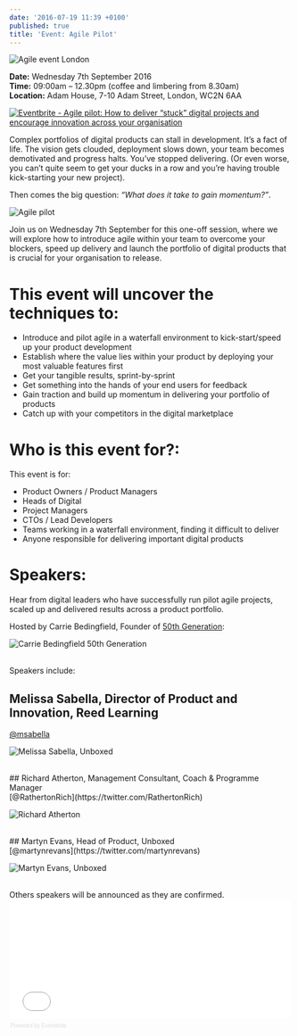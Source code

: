 ```yaml
---
date: '2016-07-19 11:39 +0100'
published: true
title: 'Event: Agile Pilot'
---
```

![Agile event London](http://i1291.photobucket.com/albums/b548/grammccram/Piloting%20Agile%20Banner%20Image_zpslww2sruy.jpg)

<b>Date:</b> Wednesday 7th September 2016<br/>
<b>Time:</b> 09:00am – 12.30pm (coffee and limbering from 8.30am)<br/>
<b>Location:</b> Adam House, 7-10 Adam Street, London, WC2N 6AA<br/>

<a href="http://www.eventbrite.co.uk/e/agile-pilot-how-to-deliver-stuck-digital-projects-and-encourage-innovation-across-your-organisation-tickets-26517584810?ref=ebtnebregn" target="_blank"><img src="https://www.eventbrite.co.uk/custombutton?eid=26517584810" alt="Eventbrite - Agile pilot: How to deliver “stuck” digital projects and encourage innovation across your organisation" /></a>

Complex portfolios of digital products can stall in development. It’s a fact of life. The vision gets clouded, deployment slows down, your team becomes demotivated and progress halts. You’ve stopped delivering. (Or even worse, you can’t quite seem to get your ducks in a row and you’re having trouble kick-starting your new project).<br/>

Then comes the big question: <i>“What does it take to gain momentum?”</i>.<br/>

![Agile pilot](http://i1291.photobucket.com/albums/b548/grammccram/Screen%20Shot%202016-07-14%20at%2016.38.07_zpscsryu3k5.png)

Join us on Wednesday 7th September for this one-off session, where we will explore how to introduce agile within your team to overcome your blockers, speed up delivery and launch the portfolio of digital products that is crucial for your organisation to release.<br/>

# This event will uncover the techniques to:<br/>

- Introduce and pilot agile in a waterfall environment to kick-start/speed up your product development
- Establish where the value lies within your product by deploying your most valuable features first
- Get your tangible results, sprint-by-sprint
- Get something into the hands of your end users for feedback
- Gain traction and build up momentum in delivering your portfolio of products
- Catch up with your competitors in the digital marketplace


# Who is this event for?:<br/>

This event is for:<br/>

- Product Owners / Product Managers
- Heads of Digital
- Project Managers
- CTOs / Lead Developers
- Teams working in a waterfall environment, finding it difficult to deliver
- Anyone responsible for delivering important digital products


# Speakers:<br/>

Hear from digital leaders who have successfully run pilot agile projects, scaled up and delivered results across a product portfolio.<br/>

Hosted by Carrie Bedingfield, Founder of [50th Generation](http://www.50thgeneration.org/):

![Carrie Bedingfield 50th Generation](http://i1291.photobucket.com/albums/b548/grammccram/Screen%20Shot%202016-08-04%20at%2010.35.35_zpszxxcspuj.png)

<br/>
Speakers include:

## Melissa Sabella, Director of Product and Innovation, Reed Learning<br/>
[@msabella](https://twitter.com/msabella)<br/>

![Melissa Sabella, Unboxed](http://i1291.photobucket.com/albums/b548/grammccram/Screen%20Shot%202016-07-21%20at%2017.39.24_zpssonvua1m.png)


<br/>
## Richard Atherton, Management Consultant, Coach & Programme Manager<br/>
[@RathertonRich](https://twitter.com/RathertonRich)<br/>

![Richard Atherton](http://i1291.photobucket.com/albums/b548/grammccram/Screen%20Shot%202016-09-06%20at%2014.22.32_zpskhfykewj.png)


<br/>
## Martyn Evans, Head of Product, Unboxed<br/>
[@martynrevans](https://twitter.com/martynrevans)<br/>

![Martyn Evans, Unboxed](http://i1291.photobucket.com/albums/b548/grammccram/Screen%20Shot%202016-07-21%20at%2017.39.16_zpsuwkh80pt.png)


<br/>
Others speakers will be announced as they are confirmed.<br/>


<div style="width:100%; text-align:left;" ><iframe  src="//eventbrite.co.uk/tickets-external?eid=26517584810&ref=etckt" frameborder="0" height="214" width="100%" vspace="0" hspace="0" marginheight="5" marginwidth="5" scrolling="auto" allowtransparency="true"></iframe><div style="font-family:Helvetica, Arial; font-size:10px; padding:5px 0 5px; margin:2px; width:100%; text-align:left;" ><a class="powered-by-eb" style="color: #dddddd; text-decoration: none;" target="_blank" href="http://www.eventbrite.co.uk/r/etckt">Powered by Eventbrite</a></div></div>
